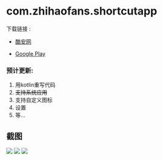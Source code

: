 # com.zhihaofans.shortcutapp

下载链接 : 
- [酷安网](https://www.coolapk.com/apk/com.zhihaofans.shortcutapp)

- [Google Play](https://play.google.com/store/apps/details?id=com.zhihaofans.shortcutapp)

### 预计更新:
1. 用kotlin重写代码
2. ~~支持系统应用~~
3. 支持自定义图标
4. 设置
5. 等...


截图
---
![](https://i.loli.net/2017/12/04/5a2566cd8e210.png)
![](https://i.loli.net/2017/12/04/5a2566cda40c8.png)
![](https://i.loli.net/2017/12/04/5a2566cdd0165.png)

